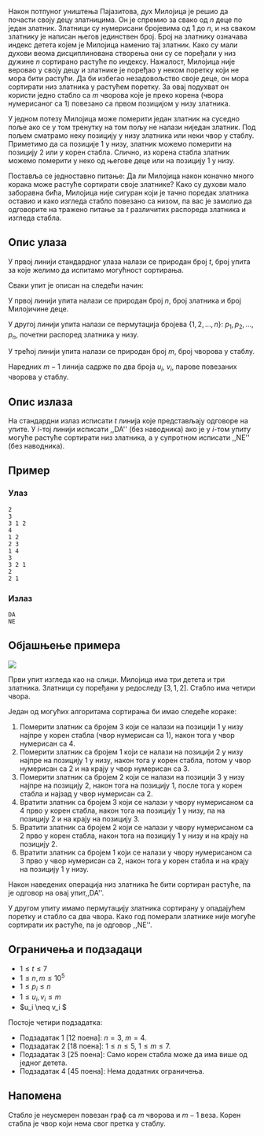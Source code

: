 ﻿Након потпуног уништења Пајазитова, дух Милојица је решио да почасти своју децу златницима. Он је спремио за свако од $n$ деце по један златник. Златници су нумерисани бројевима од $1$ до $n$, и на сваком златнику је написан његов јединствен број. Број на златнику означава индекс детета којем је Милојица наменио тај златник. Како су мали духови веома дисциплинована створења они су се поређали у низ дужине $n$ сортирано растуће по индексу. Нажалост, Милојица није веровао у своју децу и златнике је поређао у неком поретку који не мора бити растући. Да би избегао незадовољство своје деце, он мора сортирати низ златника у растућем поретку. За овај подухват он користи једно стабло са $m$ чворова које је преко корена (чвора нумерисаног са $1$) повезано са првом позицијом у низу златника.

У једном потезу Милојица може померити један златник на суседно поље ако се у том тренутку на том пољу не налази ниједан златник. Под пољем сматрамо неку позицију у низу златника или неки чвор у стаблу. Приметимо да са позиције $1$ у низу, златник можемо померити на позицију $2$ или у корен стабла. Слично, из корена стабла златник можемо померити у неко од његове деце или на позицију $1$ у низу.

Поставља се једноставно питање: Да ли Милојица након коначно много корака може растуће сортирати своје златнике? Како су духови мало заборавна бића, Милојица није сигуран који је тачно поредак златника оставио и како изгледа стабло повезано са низом, па вас је замолио да одговорите на тражено питање за $t$ различитих распореда златника и изгледа стабла.


## Опис улаза

У првој линији стандардног улаза налази се природан број $t$, број упита за које желимо да испитамо могућност сортирања.
 
Сваки упит је описан на следећи начин:

У првој линији упита налази се природан број $n$, број златника и број Милојичине деце.

У другој линији упита налази се пермутација бројева $\{1, 2, \dots, n\}$: $p_1, p_2, \dots, p_n$, почетни распоред златника у низу.

У трећој линији упита налази се природан број $m$, број чворова у стаблу.

Наредних $m-1$ линија садрже по два броја $u_i$, $v_i$, парове повезаних чворова у стаблу.  

## Опис излаза

На стандардни излаз исписати $t$ линија које представљају одговоре на упите. У $i$-тој линији исписати ,,DA'' (без наводника) ако је у $i$-том упиту могуће растуће сортирати низ златника, а у супротном исписати ,,NE'' (без наводника).

## Пример

### Улаз

```
2
3
3 1 2
4
1 2
2 3
1 4
3
3 2 1
2
2 1
```

### Излаз

```
DA
NE
```

## Објашњење примера

<img src="media/sortnastablu_ex1.png" />

Први упит изгледа као на слици. Милојица има три детета и три златника. Златници су поређани у редоследу $[3, 1, 2]$. Стабло има четири чвора. 

Један од могућих алгоритама сортирања би имао следеће кораке:
1. Померити златник са бројем $3$ који се налази на позицији $1$ у низу најпре у корен стабла (чвор нумерисан са $1$), након тога у чвор нумерисан са $4$.
2. Померити златник са бројем $1$ који се налази на позицији $2$ у низу најпре на позицију $1$ у низу, након тога у корен стабла, потом у чвор нумерисан са $2$ и на крају у чвор нумерисан са $3$.
3. Померити златник са бројем $2$ који се налази на позицији $3$ у низу најпре на позицију $2$, након тога на позицију $1$, после тога у корен стабла и најзад у чвор нумерисан са $2$.
4. Вратити златник са бројем $3$ који се налази у чвору нумерисаном са $4$ прво у корен стабла, након тога на позицију $1$ у низу, па на позицију $2$ и на крају на позицију $3$.
5. Вратити златник са бројем $2$ који се налази у чвору нумерисаном са $2$ прво у корен стабла, након тога на позицију $1$ у низу и на крају на позицију $2$.
6. Вратити златник са бројем $1$ који се налази у чвору нумерисаном са $3$ прво у чвор нумерисан са $2$, након тога у корен стабла и на крају на позицију $1$ у низу.

Након наведених операција низ златника ће бити сортиран растуће, па је одговор на овај упит,,DA''.

У другом упиту имамо пермутацију златника сортирану у опадајућем поретку и стабло са два чвора. Како год померали златнике није могуће сортирати их растуће, па је одговор ,,NE''.

## Ограничења и подзадаци

* $1 \leq t \leq 7$
* $1 \leq n,m \leq 10^5$
* $1\leq p_i \leq n$
* $1 \leq u_i, v_i \leq m$
* $u_i \neq v_i $

Постоје четири подзадатка:

* Подзадатак 1 [12 поена]:  $n=3$, $m=4$.
* Подзадатак 2 [18 поена]: $1 \leq n\leq 5$, $1\leq m \leq 7$.
* Подзадатак 3 [25 поена]: Само корен стабла може да има више од једног детета.
* Подзадатак 4 [45 поена]: Нема додатних ограничења.

## Напомена

Стабло је неусмерен повезан граф са $m$ чворова и $m-1$ веза. Корен стабла је чвор који нема свог претка у стаблу.
